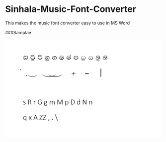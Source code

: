 # Sinhala-Music-Font-Converter
 This makes the music font converter easy to use in MS Word
 
 
 ###Samplae

![](https://raw.githubusercontent.com/Ravindu3268/Sinhala-Music-Font-Converter/main/Screenshot%202024-02-03%20144240.png)
